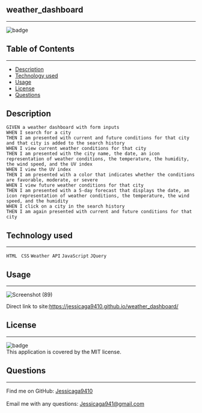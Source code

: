  ## weather_dashboard
------
![badge](https://img.shields.io/badge/license-MIT-ff69b4)

## Table of Contents
---------
- [Description](#description)
- [Technology used](#technology-used)
- [Usage](#usage)
- [License](#license)
- [Questions](#questions)

## Description
```
GIVEN a weather dashboard with form inputs
WHEN I search for a city
THEN I am presented with current and future conditions for that city and that city is added to the search history
WHEN I view current weather conditions for that city
THEN I am presented with the city name, the date, an icon representation of weather conditions, the temperature, the humidity, the wind speed, and the UV index
WHEN I view the UV index
THEN I am presented with a color that indicates whether the conditions are favorable, moderate, or severe
WHEN I view future weather conditions for that city
THEN I am presented with a 5-day forecast that displays the date, an icon representation of weather conditions, the temperature, the wind speed, and the humidity
WHEN I click on a city in the search history
THEN I am again presented with current and future conditions for that city
```
## Technology used
------
``HTML ``
``CSS``
``Weather API``
``JavaScript``
``JQuery ``

## Usage
-----
![Screenshot (89)](https://user-images.githubusercontent.com/87554644/135787526-0a2723b0-a56f-44e6-8694-8300ee312e8e.png)

Direct link to site:https://jessicaga9410.github.io/weather_dashboard/

## License
-------
![badge](https://img.shields.io/badge/license-MIT-ff69b4)
<br />
This application is covered by the MIT license. 

## Questions
------
Find me on GitHub: [Jessicaga9410](https://github.com/Jessicaga9410)<br />
<br />
Email me with any questions: Jessicaga941@gmail.com<br /><br />

